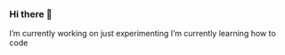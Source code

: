 ### Hi there 👋
 I’m currently working on just experimenting
 I’m currently learning how to code

<!--
**GinoVermilye/GinoVermilye** is a ✨ _special_ ✨ repository because its `README.md` (this file) appears on your GitHub profile.

Here are some ideas to get you started:

- 
